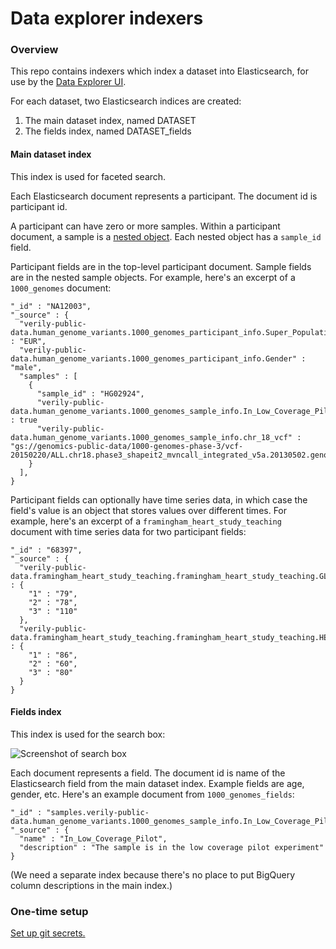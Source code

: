# Data explorer indexers

### Overview

This repo contains indexers which index a dataset into Elasticsearch, for
use by the [Data Explorer UI](https://github.com/DataBiosphere/data-explorer).

For each dataset, two Elasticsearch indices are created:

1. The main dataset index, named DATASET
1. The fields index, named DATASET_fields

#### Main dataset index

This index is used for faceted search.

Each Elasticsearch document represents a participant. The document id is participant id.  

A participant can have
zero or more samples. Within a participant document, a sample is a
[nested object](https://www.elastic.co/guide/en/elasticsearch/reference/current/nested.html#_using_literal_nested_literal_fields_for_arrays_of_objects). Each nested object has a `sample_id` field.

Participant fields are in the top-level participant document. Sample fields are in the nested sample objects. For example, here's an excerpt of a `1000_genomes`
document:

```
"_id" : "NA12003",
"_source" : {
  "verily-public-data.human_genome_variants.1000_genomes_participant_info.Super_Population" : "EUR",
  "verily-public-data.human_genome_variants.1000_genomes_participant_info.Gender" : "male",
  "samples" : [
    {
      "sample_id" : "HG02924",
      "verily-public-data.human_genome_variants.1000_genomes_sample_info.In_Low_Coverage_Pilot" : true
      "verily-public-data.human_genome_variants.1000_genomes_sample_info.chr_18_vcf" : "gs://genomics-public-data/1000-genomes-phase-3/vcf-20150220/ALL.chr18.phase3_shapeit2_mvncall_integrated_v5a.20130502.genotypes.vcf",
    }
  ],
}
```

Participant fields can optionally have time series data, in which case the field's value is an object that stores values over different times. For example, here's an excerpt of a `framingham_heart_study_teaching` document with time series data for two participant fields:

```
"_id" : "68397",
"_source" : {
  "verily-public-data.framingham_heart_study_teaching.framingham_heart_study_teaching.GLUCOSE" : {
    "1" : "79",
    "2" : "78",
    "3" : "110"
  },
  "verily-public-data.framingham_heart_study_teaching.framingham_heart_study_teaching.HEARTRTE" : {
    "1" : "86",
    "2" : "60",
    "3" : "80"
  }
}
```

#### Fields index

This index is used for the search box:

![Screenshot of search box](https://i.imgur.com/A595p69.png)

Each document represents a field. The document id is name of the
Elasticsearch field from the main dataset index. Example fields
are age, gender, etc. Here's an example document from `1000_genomes_fields`:
```
"_id" : "samples.verily-public-data.human_genome_variants.1000_genomes_sample_info.In_Low_Coverage_Pilot",
"_source" : {
  "name" : "In_Low_Coverage_Pilot",
  "description" : "The sample is in the low coverage pilot experiment"
}
```
(We need a separate index because there's no place to put BigQuery column
descriptions in the main index.)

### One-time setup

[Set up git secrets.](https://github.com/DataBiosphere/data-explorer-indexers/tree/master/hooks)

